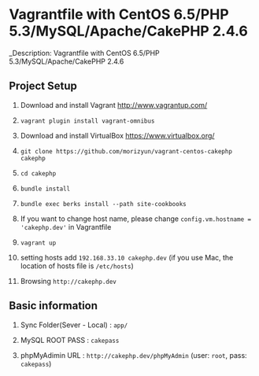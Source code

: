 # Vagrantfile with CentOS 6.5/PHP 5.3/MySQL/Apache/CakePHP 2.4.6

_Description: Vagrantfile with CentOS 6.5/PHP 5.3/MySQL/Apache/CakePHP 2.4.6

## Project Setup

1. Download and install Vagrant http://www.vagrantup.com/

2. `vagrant plugin install vagrant-omnibus`

3. Download and install VirtualBox https://www.virtualbox.org/

4. `git clone https://github.com/morizyun/vagrant-centos-cakephp cakephp`

5. `cd cakephp`

6. `bundle install`

7. `bundle exec berks install --path site-cookbooks`

8. If you want to change host name, please change `config.vm.hostname = 'cakephp.dev'` in Vagrantfile

9. `vagrant up`

10. setting hosts add `192.168.33.10 cakephp.dev` (if you use Mac, the location of hosts file is `/etc/hosts`)

11. Browsing `http://cakephp.dev`

## Basic information

1. Sync Folder(Sever - Local) : `app/`

2. MySQL ROOT PASS : `cakepass`

3. phpMyAdimin URL : `http://cakephp.dev/phpMyAdmin` (user: `root`, pass: `cakepass`)